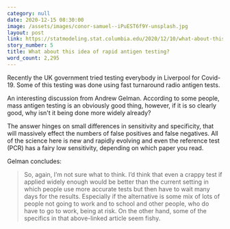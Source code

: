 ```yaml
---
category: null
date: 2020-12-15 08:30:00
image: /assets/images/conor-samuel--iPuEST6f9Y-unsplash.jpg
layout: post
link: https://statmodeling.stat.columbia.edu/2020/12/10/what-about-this-idea-of-rapid-antigen-testing/
story_number: 5
title: What about this idea of rapid antigen testing?
word_count: 2,295
---
```


Recently the UK government tried testing everybody in Liverpool for Covid-19. Some of this testing was done using fast turnaround radio antigen tests.

An interesting discussion from Andrew Gelman. According to some people, mass antigen testing is an obviously good thing, however, if it is so clearly good, why isn't it being done more widely already?

The answer hinges on small differences in sensitivity and specificity, that will massively effect the numbers of false positives and false negatives. All of the science here is new and rapidly evolving and even the reference test (PCR) has a fairy low sensitivity, depending on which paper you read.

Gelman concludes:

> So, again, I’m not sure what to think. I’d think that even a crappy test if applied widely enough would be better than the current setting in which people use more accurate tests but then have to wait many days for the results. Especially if the alternative is some mix of lots of people not going to work and to school and other people, who do have to go to work, being at risk. On the other hand, some of the specifics in that above-linked article seem fishy.

